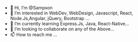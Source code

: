 - 👋 Hi, I’m @Sampxon
- 👀 I’m interested in WebDev, WebDesign, Javascript, React, Node.Js,Angular, jQuery, Bootstrap ...
- 🌱 I’m currently learning Express.Js, Java, React-Native...
- 💞️ I’m looking to collaborate on any of the Above...
- 📫 How to reach me ...

<!---
Sampxon/Sampxon is a ✨ special ✨ repository because its `README.md` (this file) appears on your GitHub profile.
You can click the Preview link to take a look at your changes.
--->
